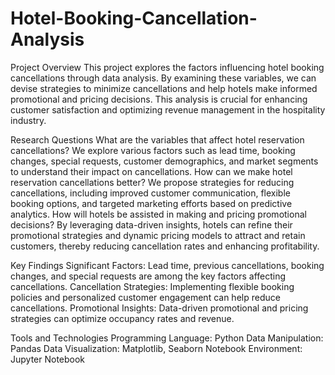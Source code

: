 # Hotel-Booking-Cancellation-Analysis

Project Overview
This project explores the factors influencing hotel booking cancellations through data analysis. By examining these variables, we can devise strategies to minimize cancellations and help hotels make informed promotional and pricing decisions. This analysis is crucial for enhancing customer satisfaction and optimizing revenue management in the hospitality industry.

Research Questions
What are the variables that affect hotel reservation cancellations?
We explore various factors such as lead time, booking changes, special requests, customer demographics, and market segments to understand their impact on cancellations.
How can we make hotel reservation cancellations better?
We propose strategies for reducing cancellations, including improved customer communication, flexible booking options, and targeted marketing efforts based on predictive analytics.
How will hotels be assisted in making and pricing promotional decisions?
By leveraging data-driven insights, hotels can refine their promotional strategies and dynamic pricing models to attract and retain customers, thereby reducing cancellation rates and enhancing profitability.

Key Findings
Significant Factors: Lead time, previous cancellations, booking changes, and special requests are among the key factors affecting cancellations.
Cancellation Strategies: Implementing flexible booking policies and personalized customer engagement can help reduce cancellations.
Promotional Insights: Data-driven promotional and pricing strategies can optimize occupancy rates and revenue.


Tools and Technologies
Programming Language: Python
Data Manipulation: Pandas
Data Visualization: Matplotlib, Seaborn
Notebook Environment: Jupyter Notebook
